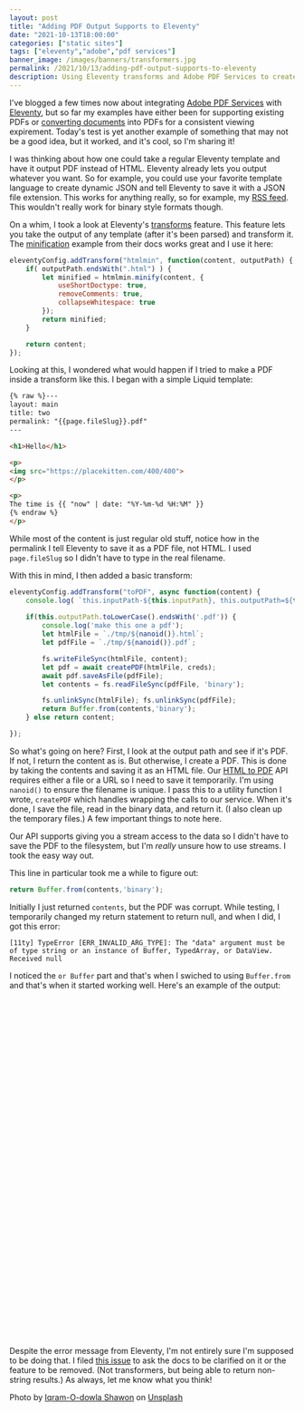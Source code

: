 ```yaml
---
layout: post
title: "Adding PDF Output Supports to Eleventy"
date: "2021-10-13T18:00:00"
categories: ["static sites"]
tags: ["eleventy","adobe","pdf services"]
banner_image: /images/banners/transformers.jpg
permalink: /2021/10/13/adding-pdf-output-supports-to-eleventy
description: Using Eleventy transforms and Adobe PDF Services to create dynamic PDFs.1
---
```


I've blogged a few times now about integrating [Adobe PDF Services](https://www.adobe.io/apis/documentcloud/dcsdk/) with [Eleventy](https://www.11ty.dev/), but so far my examples have either been for supporting existing PDFs or [converting documents](https://www.raymondcamden.com/2021/08/30/using-pdfs-with-the-jamstack-building-a-document-viewer) into PDFs for a consistent viewing expirement. Today's test is yet another example of something that may not be a good idea, but it worked, and it's cool, so I'm sharing it!

I was thinking about how one could take a regular Eleventy template and have it output PDF instead of HTML. Eleventy already lets you output whatever you want. So for example, you could use your favorite template language to create dynamic JSON and tell Eleventy to save it with a JSON file extension. This works for anything really, so for example, my [RSS feed](https://www.raymondcamden.com/feed.xml). This wouldn't really work for binary style formats though.

On a whim, I took a look at Eleventy's [transforms](https://www.11ty.dev/docs/config/#transforms) feature. This feature lets you take the output of any template (after it's been parsed) and transform it. The [minification](https://www.11ty.dev/docs/config/#transforms-example-minify-html-output) example from their docs works great and I use it here:

```js
eleventyConfig.addTransform("htmlmin", function(content, outputPath) {
	if( outputPath.endsWith(".html") ) {
		let minified = htmlmin.minify(content, {
			useShortDoctype: true,
			removeComments: true,
			collapseWhitespace: true
		});
		return minified;
	}

	return content;
});
```

Looking at this, I wondered what would happen if I tried to make a PDF inside a transform like this. I began with a simple Liquid template:

```html
{% raw %}---
layout: main
title: two
permalink: "{{page.fileSlug}}.pdf"
---

<h1>Hello</h1>

<p>
<img src="https://placekitten.com/400/400">
</p>

<p>
The time is {{ "now" | date: "%Y-%m-%d %H:%M" }}
{% endraw %}
</p>
```

While most of the content is just regular old stuff, notice how in the permalink I tell Eleventy to save it as a PDF file, not HTML. I used `page.fileSlug` so I didn't have to type in the real filename. 

With this in mind, I then added a basic transform:

```js
eleventyConfig.addTransform("toPDF", async function(content) {
	console.log( `this.inputPath-${this.inputPath}, this.outputPath=${this.outputPath}`);
	
	if(this.outputPath.toLowerCase().endsWith('.pdf')) {
		console.log('make this one a pdf');
		let htmlFile = `./tmp/${nanoid()}.html`;
		let pdfFile = `./tmp/${nanoid()}.pdf`;

		fs.writeFileSync(htmlFile, content);
		let pdf = await createPDF(htmlFile, creds);
		await pdf.saveAsFile(pdfFile);
		let contents = fs.readFileSync(pdfFile, 'binary');

		fs.unlinkSync(htmlFile); fs.unlinkSync(pdfFile);
		return Buffer.from(contents,'binary');
	} else return content;

});
```

So what's going on here? First, I look at the output path and see if it's PDF. If not, I return the content as is. But otherwise, I create a PDF. This is done by taking the contents and saving it as an HTML file. Our [HTML to PDF](https://opensource.adobe.com/pdftools-sdk-docs/release/latest/howtos.html#create-a-pdf-from-static-html) API requires either a file or a URL so I need to save it temporarily. I'm using `nanoid()` to ensure the filename is unique. I pass this to a utility function I wrote, `createPDF` which handles wrapping the calls to our service. When it's done, I save the file, read in the binary data, and return it. (I also clean up the temporary files.) A few important things to note here.

Our API supports giving you a stream access to the data so I didn't have to save the PDF to the filesystem, but I'm *really* unsure how to use streams. I took the easy way out. 

This line in particular took me a while to figure out:

```js
return Buffer.from(contents,'binary');
```

Initially I just returned `contents`, but the PDF was corrupt. While testing, I temporarily changed my return statement to return null, and when I did, I got this error:

```
[11ty] TypeError [ERR_INVALID_ARG_TYPE]: The "data" argument must be of type string or an instance of Buffer, TypedArray, or DataView. Received null
```

I noticed the `or Buffer` part and that's when I swiched to using `Buffer.from` and that's when it started working well. Here's an example of the output:

<div id="adobe-dc-view" style="height: 600px; width: 600px;"></div>
<script src="https://documentcloud.adobe.com/view-sdk/main.js"></script>
<script type="text/javascript">
let clientId = (location.host.indexOf('raymondcamden.com')>0)?'33f07f2305444579a56b088b8ac1929e':'9861538238544ff39d37c6841344b78d';
if(window.AdobeDC) displayPDF();
else document.addEventListener("adobe_dc_view_sdk.ready", () => displayPDF());
function displayPDF() {
    let adobeDCView = new AdobeDC.View({clientId: clientId, divId: "adobe-dc-view"});
    adobeDCView.previewFile({
      content:{ location: { url: "https://static.raymondcamden.com/enclosures/test.pdf"}},
      metaData:{fileName: "test.pdf"}
    }, { embedMode: "SIZED_CONTAINER" });
};
</script>

Despite the error message from Eleventy, I'm not entirely sure I'm supposed to be doing that. I filed [this issue](https://github.com/11ty/eleventy/issues/2023) to ask the docs to be clarified on it or the feature to be removed. (Not transformers, but being able to return non-string results.) As always, let me know what you think!

Photo by <a href="https://unsplash.com/@iqram_shawon?utm_source=unsplash&utm_medium=referral&utm_content=creditCopyText">Iqram-O-dowla Shawon</a> on <a href="https://unsplash.com/s/photos/transformers?utm_source=unsplash&utm_medium=referral&utm_content=creditCopyText">Unsplash</a>
  